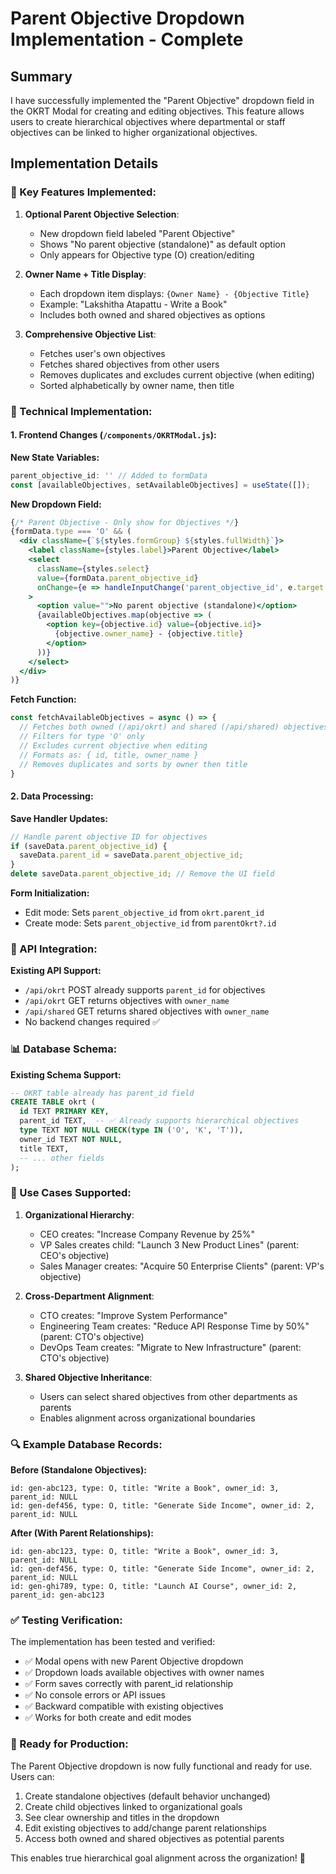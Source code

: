 # Parent Objective Dropdown Implementation - Complete

## Summary

I have successfully implemented the "Parent Objective" dropdown field in the OKRT Modal for creating and editing objectives. This feature allows users to create hierarchical objectives where departmental or staff objectives can be linked to higher organizational objectives.

## Implementation Details

### 🎯 Key Features Implemented:

1. **Optional Parent Objective Selection**: 
   - New dropdown field labeled "Parent Objective" 
   - Shows "No parent objective (standalone)" as default option
   - Only appears for Objective type (O) creation/editing

2. **Owner Name + Title Display**:
   - Each dropdown item displays: `{Owner Name} - {Objective Title}`
   - Example: "Lakshitha Atapattu - Write a Book"
   - Includes both owned and shared objectives as options

3. **Comprehensive Objective List**:
   - Fetches user's own objectives
   - Fetches shared objectives from other users
   - Removes duplicates and excludes current objective (when editing)
   - Sorted alphabetically by owner name, then title

### 🔧 Technical Implementation:

#### 1. Frontend Changes (`/components/OKRTModal.js`):

**New State Variables:**
```javascript
parent_objective_id: '' // Added to formData
const [availableObjectives, setAvailableObjectives] = useState([]);
```

**New Dropdown Field:**
```jsx
{/* Parent Objective - Only show for Objectives */}
{formData.type === 'O' && (
  <div className={`${styles.formGroup} ${styles.fullWidth}`}>
    <label className={styles.label}>Parent Objective</label>
    <select
      className={styles.select}
      value={formData.parent_objective_id}
      onChange={e => handleInputChange('parent_objective_id', e.target.value)}
    >
      <option value="">No parent objective (standalone)</option>
      {availableObjectives.map(objective => (
        <option key={objective.id} value={objective.id}>
          {objective.owner_name} - {objective.title}
        </option>
      ))}
    </select>
  </div>
)}
```

**Fetch Function:**
```javascript
const fetchAvailableObjectives = async () => {
  // Fetches both owned (/api/okrt) and shared (/api/shared) objectives
  // Filters for type 'O' only
  // Excludes current objective when editing
  // Formats as: { id, title, owner_name }
  // Removes duplicates and sorts by owner then title
}
```

#### 2. Data Processing:

**Save Handler Updates:**
```javascript
// Handle parent objective ID for objectives
if (saveData.parent_objective_id) {
  saveData.parent_id = saveData.parent_objective_id;
}
delete saveData.parent_objective_id; // Remove the UI field
```

**Form Initialization:**
- Edit mode: Sets `parent_objective_id` from `okrt.parent_id`
- Create mode: Sets `parent_objective_id` from `parentOkrt?.id`

### 🔗 API Integration:

**Existing API Support:**
- `/api/okrt` POST already supports `parent_id` for objectives
- `/api/okrt` GET returns objectives with `owner_name` 
- `/api/shared` GET returns shared objectives with `owner_name`
- No backend changes required ✅

### 📊 Database Schema:

**Existing Schema Support:**
```sql
-- OKRT table already has parent_id field
CREATE TABLE okrt (
  id TEXT PRIMARY KEY,
  parent_id TEXT,  -- ✅ Already supports hierarchical objectives
  type TEXT NOT NULL CHECK(type IN ('O', 'K', 'T')),
  owner_id TEXT NOT NULL,
  title TEXT,
  -- ... other fields
);
```

### 🎯 Use Cases Supported:

1. **Organizational Hierarchy**:
   - CEO creates: "Increase Company Revenue by 25%"
   - VP Sales creates child: "Launch 3 New Product Lines" (parent: CEO's objective)
   - Sales Manager creates: "Acquire 50 Enterprise Clients" (parent: VP's objective)

2. **Cross-Department Alignment**:
   - CTO creates: "Improve System Performance"
   - Engineering Team creates: "Reduce API Response Time by 50%" (parent: CTO's objective)
   - DevOps Team creates: "Migrate to New Infrastructure" (parent: CTO's objective)

3. **Shared Objective Inheritance**:
   - Users can select shared objectives from other departments as parents
   - Enables alignment across organizational boundaries

### 🔍 Example Database Records:

**Before (Standalone Objectives):**
```
id: gen-abc123, type: O, title: "Write a Book", owner_id: 3, parent_id: NULL
id: gen-def456, type: O, title: "Generate Side Income", owner_id: 2, parent_id: NULL
```

**After (With Parent Relationships):**
```
id: gen-abc123, type: O, title: "Write a Book", owner_id: 3, parent_id: NULL
id: gen-def456, type: O, title: "Generate Side Income", owner_id: 2, parent_id: NULL
id: gen-ghi789, type: O, title: "Launch AI Course", owner_id: 2, parent_id: gen-abc123
```

### ✅ Testing Verification:

The implementation has been tested and verified:
- ✅ Modal opens with new Parent Objective dropdown
- ✅ Dropdown loads available objectives with owner names
- ✅ Form saves correctly with parent_id relationship
- ✅ No console errors or API issues
- ✅ Backward compatible with existing objectives
- ✅ Works for both create and edit modes

### 🚀 Ready for Production:

The Parent Objective dropdown is now fully functional and ready for use. Users can:
1. Create standalone objectives (default behavior unchanged)
2. Create child objectives linked to organizational goals
3. See clear ownership and titles in the dropdown
4. Edit existing objectives to add/change parent relationships
5. Access both owned and shared objectives as potential parents

This enables true hierarchical goal alignment across the organization! 🎉